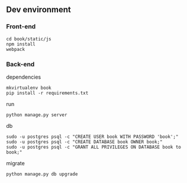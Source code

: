 ## Dev environment
### Front-end

```
cd book/static/js
npm install
webpack
```

### Back-end

dependencies

```
mkvirtualenv book
pip install -r requirements.txt
```

run

```
python manage.py server
```

db

```
sudo -u postgres psql -c "CREATE USER book WITH PASSWORD 'book';"
sudo -u postgres psql -c "CREATE DATABASE book OWNER book;"
sudo -u postgres psql -c "GRANT ALL PRIVILEGES ON DATABASE book to book;"
```

migrate

```
python manage.py db upgrade
```
